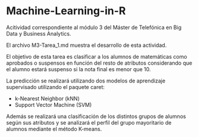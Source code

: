 # Machine-Learning-in-R

Acitividad correspondiente al módulo 3 del Máster de Telefónica en Big Data y Business Analytics.

El archivo M3-Tarea_1.md muestra el desarrollo de esta actividad.

El objetivo de esta tarea es clasificar a los alumnos de matemáticas como aprobados o suspensos en función del resto de atributos considerando que el alumno estará suspenso si la nota final es menor que 10.

La predicción se realizará utilizando dos modelos de aprendizaje supervisado utilizando el paquete caret:

- k-Nearest Neighbor (kNN)
- Support Vector Machine (SVM)

Además se realizará una clasificación de los distintos grupos de alumnos según sus atributos y se analizará el perfil del grupo mayoritario de alumnos mediante el método K-means.

